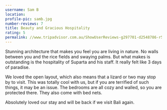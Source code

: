 ```yaml
---
username: Sam B
location:
profile-pic: samb.jpg
number-reviews: 7
title: Beauty and Gracious Hospitality
rating: 5
permalink: //www.tripadvisor.com.au/ShowUserReviews-g297701-d2548786-r526415238-Villa_Sancita-Ubud_Bali.html#CHECK_RATES_CONT
---
```

Stunning architecture that makes you feel you are living in nature. No walls between you and the rice fields and swaying palms. But what makes is outstanding is the hospitality of Suparta and his staff. It really felt like 3 days of paradise.

We loved the open layout, which also means that a lizard or two may stop by to visit. This was totally cool with us, but if you are terrified of such things, it may be an issue. The bedrooms are all cozy and walled, so you are protected there. They also come with bed nets.

Absolutely loved our stay and will be back if we visit Bali again.
